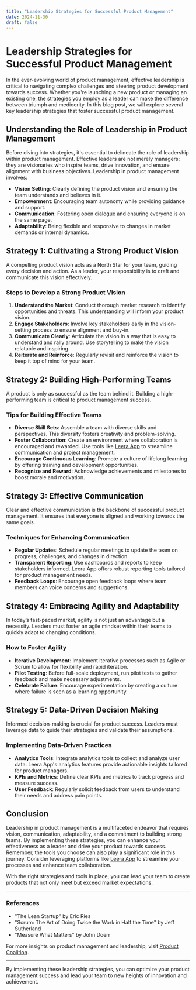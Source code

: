 ```yaml
---
title: "Leadership Strategies for Successful Product Management"
date: 2024-11-30
draft: false
---
```

# Leadership Strategies for Successful Product Management

In the ever-evolving world of product management, effective leadership is critical to navigating complex challenges and steering product development towards success. Whether you're launching a new product or managing an existing one, the strategies you employ as a leader can make the difference between triumph and mediocrity. In this blog post, we will explore several key leadership strategies that foster successful product management.

## Understanding the Role of Leadership in Product Management

Before diving into strategies, it's essential to delineate the role of leadership within product management. Effective leaders are not merely managers; they are visionaries who inspire teams, drive innovation, and ensure alignment with business objectives. Leadership in product management involves:

- **Vision Setting**: Clearly defining the product vision and ensuring the team understands and believes in it.
- **Empowerment**: Encouraging team autonomy while providing guidance and support.
- **Communication**: Fostering open dialogue and ensuring everyone is on the same page.
- **Adaptability**: Being flexible and responsive to changes in market demands or internal dynamics.

## Strategy 1: Cultivating a Strong Product Vision

A compelling product vision acts as a North Star for your team, guiding every decision and action. As a leader, your responsibility is to craft and communicate this vision effectively.

### Steps to Develop a Strong Product Vision

1. **Understand the Market**: Conduct thorough market research to identify opportunities and threats. This understanding will inform your product vision.
2. **Engage Stakeholders**: Involve key stakeholders early in the vision-setting process to ensure alignment and buy-in.
3. **Communicate Clearly**: Articulate the vision in a way that is easy to understand and rally around. Use storytelling to make the vision relatable and inspiring.
4. **Reiterate and Reinforce**: Regularly revisit and reinforce the vision to keep it top of mind for your team.

## Strategy 2: Building High-Performing Teams

A product is only as successful as the team behind it. Building a high-performing team is critical to product management success.

### Tips for Building Effective Teams

- **Diverse Skill Sets**: Assemble a team with diverse skills and perspectives. This diversity fosters creativity and problem-solving.
- **Foster Collaboration**: Create an environment where collaboration is encouraged and rewarded. Use tools like [Leera App](https://leera.app) to streamline communication and project management.
- **Encourage Continuous Learning**: Promote a culture of lifelong learning by offering training and development opportunities.
- **Recognize and Reward**: Acknowledge achievements and milestones to boost morale and motivation.

## Strategy 3: Effective Communication

Clear and effective communication is the backbone of successful product management. It ensures that everyone is aligned and working towards the same goals.

### Techniques for Enhancing Communication

- **Regular Updates**: Schedule regular meetings to update the team on progress, challenges, and changes in direction.
- **Transparent Reporting**: Use dashboards and reports to keep stakeholders informed. Leera App offers robust reporting tools tailored for product management needs.
- **Feedback Loops**: Encourage open feedback loops where team members can voice concerns and suggestions.

## Strategy 4: Embracing Agility and Adaptability

In today’s fast-paced market, agility is not just an advantage but a necessity. Leaders must foster an agile mindset within their teams to quickly adapt to changing conditions.

### How to Foster Agility

- **Iterative Development**: Implement iterative processes such as Agile or Scrum to allow for flexibility and rapid iteration.
- **Pilot Testing**: Before full-scale deployment, run pilot tests to gather feedback and make necessary adjustments.
- **Celebrate Failure**: Encourage experimentation by creating a culture where failure is seen as a learning opportunity.

## Strategy 5: Data-Driven Decision Making

Informed decision-making is crucial for product success. Leaders must leverage data to guide their strategies and validate their assumptions.

### Implementing Data-Driven Practices

- **Analytics Tools**: Integrate analytics tools to collect and analyze user data. Leera App's analytics features provide actionable insights tailored for product managers.
- **KPIs and Metrics**: Define clear KPIs and metrics to track progress and measure success.
- **User Feedback**: Regularly solicit feedback from users to understand their needs and address pain points.

## Conclusion

Leadership in product management is a multifaceted endeavor that requires vision, communication, adaptability, and a commitment to building strong teams. By implementing these strategies, you can enhance your effectiveness as a leader and drive your product towards success. Remember, the tools you choose can also play a significant role in this journey. Consider leveraging platforms like [Leera App](https://leera.app) to streamline your processes and enhance team collaboration. 

With the right strategies and tools in place, you can lead your team to create products that not only meet but exceed market expectations.

---

### References

- "The Lean Startup" by Eric Ries
- "Scrum: The Art of Doing Twice the Work in Half the Time" by Jeff Sutherland
- "Measure What Matters" by John Doerr

For more insights on product management and leadership, visit [Product Coalition](https://productcoalition.com/).

---

By implementing these leadership strategies, you can optimize your product management success and lead your team to new heights of innovation and achievement.
